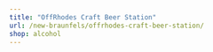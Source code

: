 ```yaml
---
title: "OffRhodes Craft Beer Station"
url: /new-braunfels/offrhodes-craft-beer-station/
shop: alcohol
---
```

